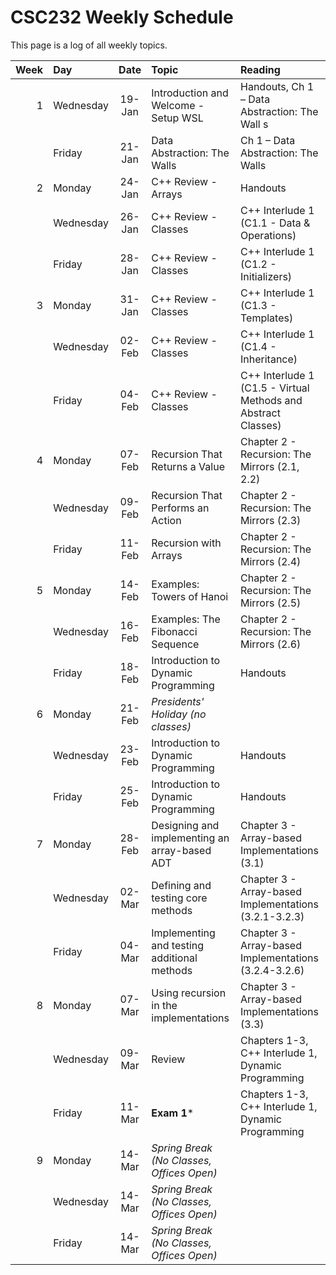 # CSC232 Weekly Schedule

This page is a log of all weekly topics.

|Week|Day      |Date  |Topic                                        |Reading                                                      |
|---:|:--------|:----:|:--------------------------------------------|:------------------------------------------------------------|
|   1|Wednesday|19-Jan|Introduction and Welcome - Setup WSL         |Handouts, Ch 1 – Data  Abstraction: The Wall s               |
|    |Friday   |21-Jan|Data  Abstraction: The Walls                 |Ch 1 – Data  Abstraction: The Walls                          |
|   2|Monday   |24-Jan|C++ Review - Arrays                          |Handouts                                                     |
|    |Wednesday|26-Jan|C++ Review - Classes                         |C++ Interlude 1 (C1.1 - Data & Operations)                   |
|    |Friday   |28-Jan|C++ Review - Classes                         |C++ Interlude 1 (C1.2 - Initializers)                        |
|   3|Monday   |31-Jan|C++ Review - Classes                         |C++ Interlude 1 (C1.3 - Templates)                           |
|    |Wednesday|02-Feb|C++ Review - Classes                         |C++ Interlude 1 (C1.4 - Inheritance)                         |
|    |Friday   |04-Feb|C++ Review - Classes                         |C++ Interlude 1 (C1.5 - Virtual Methods and Abstract Classes)|
|   4|Monday   |07-Feb|Recursion That Returns a Value               |Chapter 2 - Recursion: The Mirrors (2.1, 2.2)                |
|    |Wednesday|09-Feb|Recursion That Performs an Action            |Chapter 2 - Recursion: The Mirrors (2.3)                     |
|    |Friday   |11-Feb|Recursion with Arrays                        |Chapter 2 - Recursion: The Mirrors (2.4)                     |
|   5|Monday   |14-Feb|Examples: Towers of Hanoi                    |Chapter 2 - Recursion: The Mirrors (2.5)                     |
|    |Wednesday|16-Feb|Examples: The Fibonacci Sequence             |Chapter 2 - Recursion: The Mirrors (2.6)                     |
|    |Friday   |18-Feb|Introduction to Dynamic Programming          |Handouts                                                     |
|   6|Monday   |21-Feb|_Presidents' Holiday (no classes)_           |                                                             |
|    |Wednesday|23-Feb|Introduction to Dynamic Programming          |Handouts                                                     |
|    |Friday   |25-Feb|Introduction to Dynamic Programming          |Handouts                                                     |
|   7|Monday   |28-Feb|Designing and implementing an array-based ADT|Chapter 3 - Array-based Implementations (3.1)                |
|    |Wednesday|02-Mar|Defining and testing core methods            |Chapter 3 - Array-based Implementations (3.2.1-3.2.3)        |
|    |Friday   |04-Mar|Implementing and testing additional methods  |Chapter 3 - Array-based Implementations (3.2.4-3.2.6)        |
|   8|Monday   |07-Mar|Using recursion in the implementations       |Chapter 3 - Array-based Implementations (3.3)                |
|    |Wednesday|09-Mar|Review                                       |Chapters 1-3, C++ Interlude 1, Dynamic Programming           |
|    |Friday   |11-Mar|**Exam 1***                                  |Chapters 1-3, C++ Interlude 1, Dynamic Programming           |
|   9|Monday   |14-Mar|_Spring Break (No Classes, Offices Open)_    |                                                             |
|    |Wednesday|14-Mar|_Spring Break (No Classes, Offices Open)_    |                                                             |
|    |Friday   |14-Mar|_Spring Break (No Classes, Offices Open)_    |                                                             |
